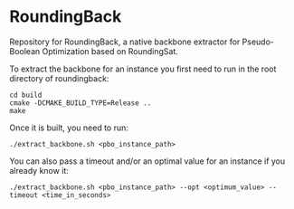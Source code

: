 # RoundingBack
Repository for RoundingBack, a native backbone extractor for Pseudo-Boolean Optimization based on RoundingSat.

To extract the backbone for an instance you first need to run in the root directory of roundingback:

    cd build
    cmake -DCMAKE_BUILD_TYPE=Release ..
    make

Once it is built, you need to run:

    ./extract_backbone.sh <pbo_instance_path>

You can also pass a timeout and/or an optimal value for an instance if you already know it:

    ./extract_backbone.sh <pbo_instance_path> --opt <optimum_value> --timeout <time_in_seconds>

